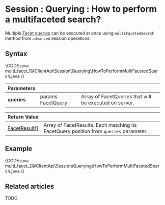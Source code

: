 # Session : Querying : How to perform a multifaceted search?

Multiple [Facet queries](../../../client-api/session/querying/how-to-perform-a-faceted-search) can be executed at once using `multiFacetedSearch` method from `advanced` session operations.

## Syntax

{CODE:java multi_facet_1@ClientApi\Session\Querying\HowToPerformMultiFacetedSearch.java /}

| Parameters | | |
| ------------- | ------------- | ----- |
| **queries** | params [FacetQuery](../../../glossary/facet-query) | Array of FacetQueries that will be executed on server. |

| Return Value | |
| ------------- | ----- |
| [FacetResult](../../../glossary/facet-results#facetresult)[] | Array of FacetResults. Each matching its FacetQuery position from `queries` parameter. |

## Example

{CODE:java multi_facet_2@ClientApi\Session\Querying\HowToPerformMultiFacetedSearch.java /}

## Related articles

TODO
